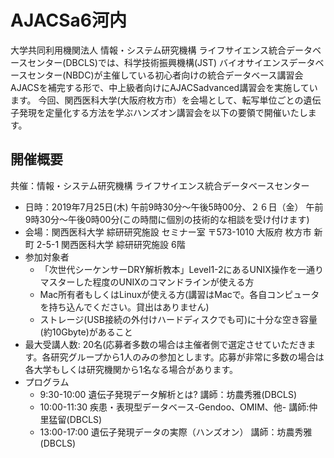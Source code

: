 # AJACSa6河内

大学共同利用機関法人 情報・システム研究機構 ライフサイエンス統合データベースセンター(DBCLS)では、科学技術振興機構(JST) バイオサイエンスデータベースセンター(NBDC)が主催している初心者向けの統合データベース講習会AJACSを補完する形で、中上級者向けにAJACSadvanced講習会を実施しています。
今回、関西医科大学(大阪府枚方市）を会場として、転写単位ごとの遺伝子発現を定量化する方法を学ぶハンズオン講習会を以下の要領で開催いたします。

## 開催概要
共催：情報・システム研究機構 ライフサイエンス統合データベースセンター

- 日時：2019年7月25日(木) 午前9時30分〜午後5時00分、２６日（金） 午前9時30分〜午後0時00分(この時間に個別の技術的な相談を受け付けます)
- 会場：関西医科大学 綜研研究施設 セミナー室 〒573-1010 大阪府 枚方市 新町 2-5-1 関西医科大学 綜研研究施設 6階
- 参加対象者 
	- 「次世代シーケンサーDRY解析教本」Level1-2にあるUNIX操作を一通りマスターした程度のUNIXのコマンドラインが使える方
	- Mac所有者もしくはLinuxが使える方(講習はMacで。各自コンピュータを持ち込んでください。貸出はありません)
  - ストレージ(USB接続の外付けハードディスクでも可)に十分な空き容量(約10Gbyte)があること
- 最大受講人数: 20名(応募者多数の場合は主催者側で選定させていただきます。各研究グループから1人のみの参加とします。応募が非常に多数の場合は各大学もしくは研究機関から1名なる場合があります。
- プログラム
	- 9:30-10:00 遺伝子発現データ解析とは? 講師：坊農秀雅(DBCLS)
  - 10:00-11:30 疾患・表現型データベース-Gendoo、OMIM、他- 講師:仲里猛留(DBCLS)
  - 13:00-17:00 遺伝子発現データの実際（ハンズオン） 講師：坊農秀雅(DBCLS)
